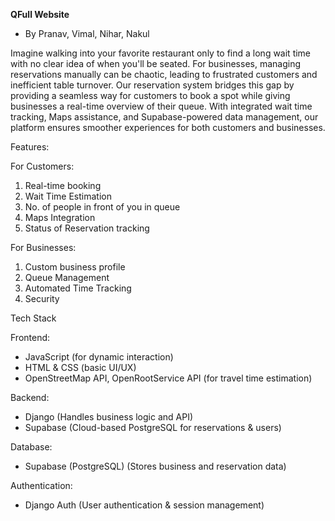 **QFull Website**
- By Pranav, Vimal, Nihar, Nakul

Imagine walking into your favorite restaurant only to find a long wait time with no clear idea of when you'll be seated. For businesses, managing reservations manually can be chaotic, leading to frustrated customers and inefficient table turnover. Our reservation system bridges this gap by providing a seamless way for customers to book a spot while giving businesses a real-time overview of their queue. With integrated wait time tracking, Maps assistance, and Supabase-powered data management, our platform ensures smoother experiences for both customers and businesses.

Features:

For Customers:
1. Real-time booking
2. Wait Time Estimation
3. No. of people in front of you in queue
4. Maps Integration
5. Status of Reservation tracking

For Businesses:
1. Custom business profile
2. Queue Management
3. Automated Time Tracking
4. Security

Tech Stack

Frontend:
- JavaScript (for dynamic interaction)
- HTML & CSS (basic UI/UX)
- OpenStreetMap API, OpenRootService API (for travel time estimation)
  
Backend:
- Django (Handles business logic and API)
- Supabase (Cloud-based PostgreSQL for reservations & users)
  
Database:
- Supabase (PostgreSQL) (Stores business and reservation data)
  
Authentication:
- Django Auth (User authentication & session management)
